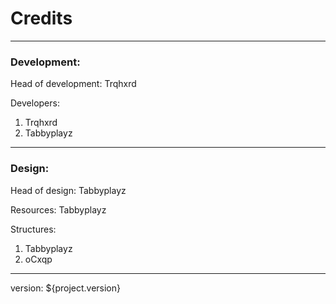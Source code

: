 # Credits

---

### Development:
Head of development: Trqhxrd

Developers:
1. Trqhxrd
1. Tabbyplayz

---

### Design:

Head of design: Tabbyplayz

Resources: Tabbyplayz

Structures: 
1. Tabbyplayz
1. oCxqp

---

version: ${project.version}